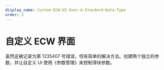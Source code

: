 ```yaml
---
display_name: Custom-ECW-UI-Over-A-Standard-Data-Type
order: 3
---
```


# 自定义 ECW 界面

虽然这被记录为第 1235407 号错误，但有简单的解决方法。创建两个独立的参数，并让自定义 UI 使用《参数管理》来控制滑块参数。
